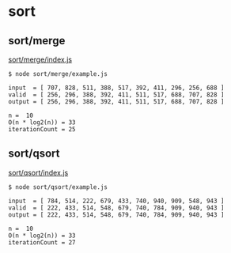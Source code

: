 # sort

## sort/merge

[sort/merge/index.js](sort/merge/index.js)

```
$ node sort/merge/example.js

input  = [ 707, 828, 511, 388, 517, 392, 411, 296, 256, 688 ]
valid  = [ 256, 296, 388, 392, 411, 511, 517, 688, 707, 828 ]
output = [ 256, 296, 388, 392, 411, 511, 517, 688, 707, 828 ]

n =  10
O(n * log2(n)) = 33
iterationCount = 25
```


## sort/qsort

[sort/qsort/index.js](sort/qsort/index.js)

```
$ node sort/qsort/example.js

input  = [ 784, 514, 222, 679, 433, 740, 940, 909, 548, 943 ]
valid  = [ 222, 433, 514, 548, 679, 740, 784, 909, 940, 943 ]
output = [ 222, 433, 514, 548, 679, 740, 784, 909, 940, 943 ]

n =  10
O(n * log2(n)) = 33
iterationCount = 27
```
